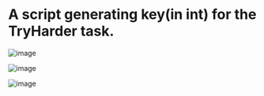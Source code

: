 # A script generating key(in int) for the TryHarder task.

![image](https://user-images.githubusercontent.com/25302752/158431680-a38956a0-8064-4ce3-ab73-351cd332d5f1.png)

![image](https://user-images.githubusercontent.com/25302752/158431736-fb738b90-ee8e-482d-ae02-97731a48bed5.png)

![image](https://user-images.githubusercontent.com/25302752/158431952-1cf4d911-8607-4757-a559-810c81f54075.png)

